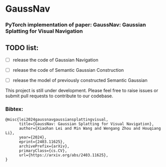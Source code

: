 # GaussNav

### PyTorch implementation of paper: GaussNav: Gaussian Splatting for Visual Navigation

## TODO list:
- [ ] release the code of Gaussian Navigation
- [ ] release the code of Semantic Gaussian Construction
- [ ] release the model of previously constructed Semantic Gaussian


This project is still under development. Please feel free to raise issues or submit pull requests to contribute to our codebase.

### Bibtex:
```
@misc{lei2024gaussnavgaussiansplattingvisual,
      title={GaussNav: Gaussian Splatting for Visual Navigation}, 
      author={Xiaohan Lei and Min Wang and Wengang Zhou and Houqiang Li},
      year={2024},
      eprint={2403.11625},
      archivePrefix={arXiv},
      primaryClass={cs.CV},
      url={https://arxiv.org/abs/2403.11625}, 
}
```
